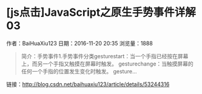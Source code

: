 # [js点击]JavaScript之原生手势事件详解03
作者：BaiHuaXiu123
日期：2016-11-20 20:35
浏览量：1888
> 简介：手势事件1.手势事件分类gesturestart：当一个手指已经按在屏幕上，而另一个手指又触摸在屏幕时触发。
gesturechange：当触摸屏幕的任何一个手指的位置发生变化时触发。
gesture...

 链接：http://blog.csdn.net/baihuaxiu123/article/details/53244316
